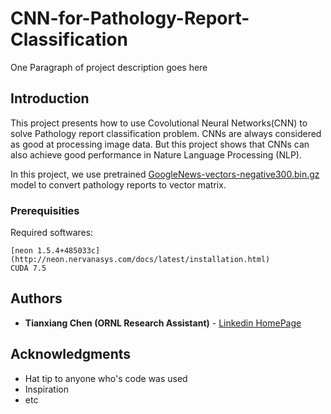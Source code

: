 # CNN-for-Pathology-Report-Classification

One Paragraph of project description goes here

## Introduction

This project presents how to use Covolutional Neural Networks(CNN) to solve Pathology report classification problem. CNNs are always considered as good at processing image data. But this project shows that CNNs can also achieve good performance in Nature Language Processing (NLP). 

In this project, we use pretrained [GoogleNews-vectors-negative300.bin.gz](https://drive.google.com/file/d/0B7XkCwpI5KDYNlNUTTlSS21pQmM/edit) model to convert pathology reports to vector matrix.

### Prerequisities

Required softwares:
```
[neon 1.5.4+485033c](http://neon.nervanasys.com/docs/latest/installation.html)
CUDA 7.5
```

## Authors

* **Tianxiang Chen (ORNL Research Assistant)** - [Linkedin HomePage](https://www.linkedin.com/in/tianxiang-chen-946543114?trk=nav_responsive_tab_profile)


## Acknowledgments

* Hat tip to anyone who's code was used
* Inspiration
* etc
